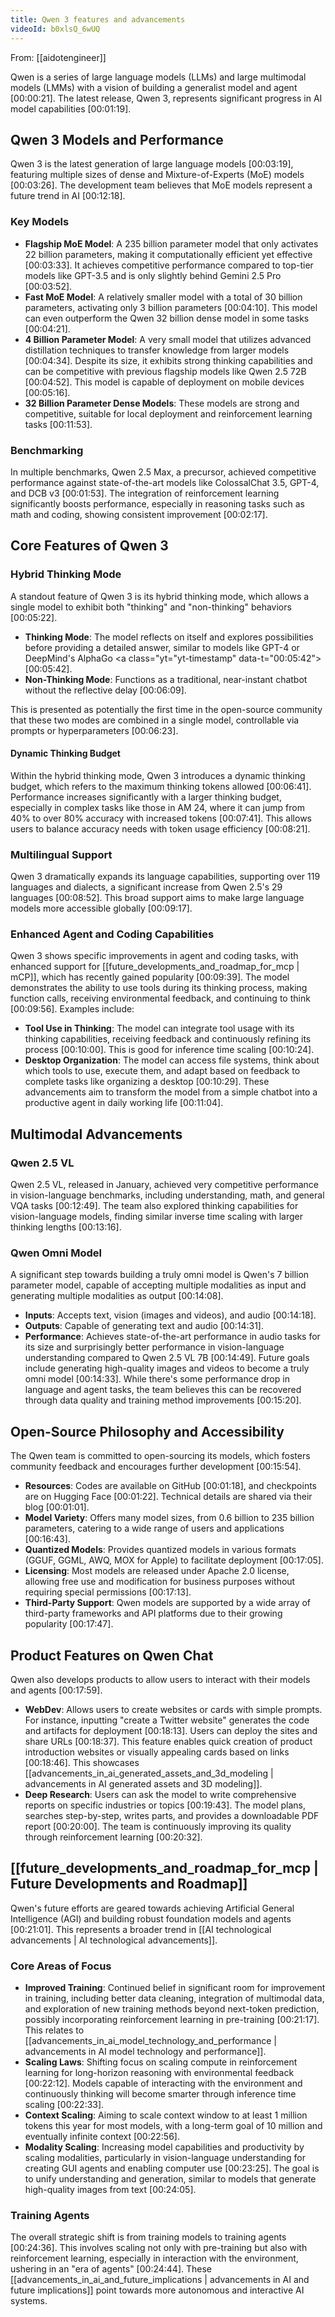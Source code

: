 ```yaml
---
title: Qwen 3 features and advancements
videoId: b0xlsQ_6wUQ
---
```


From: [[aidotengineer]] <br/> 

Qwen is a series of large language models (LLMs) and large multimodal models (LMMs) with a vision of building a generalist model and agent <a class="yt-timestamp" data-t="00:00:21">[00:00:21]</a>. The latest release, Qwen 3, represents significant progress in AI model capabilities <a class="yt-timestamp" data-t="00:01:19">[00:01:19]</a>.

## Qwen 3 Models and Performance
Qwen 3 is the latest generation of large language models <a class="yt-timestamp" data-t="00:03:19">[00:03:19]</a>, featuring multiple sizes of dense and Mixture-of-Experts (MoE) models <a class="yt-timestamp" data-t="00:03:26">[00:03:26]</a>. The development team believes that MoE models represent a future trend in AI <a class="yt-timestamp" data-t="00:12:18">[00:12:18]</a>.

### Key Models
*   **Flagship MoE Model**: A 235 billion parameter model that only activates 22 billion parameters, making it computationally efficient yet effective <a class="yt-timestamp" data-t="00:03:33">[00:03:33]</a>. It achieves competitive performance compared to top-tier models like GPT-3.5 and is only slightly behind Gemini 2.5 Pro <a class="yt-timestamp" data-t="00:03:52">[00:03:52]</a>.
*   **Fast MoE Model**: A relatively smaller model with a total of 30 billion parameters, activating only 3 billion parameters <a class="yt-timestamp" data-t="00:04:10">[00:04:10]</a>. This model can even outperform the Qwen 32 billion dense model in some tasks <a class="yt-timestamp" data-t="00:04:21">[00:04:21]</a>.
*   **4 Billion Parameter Model**: A very small model that utilizes advanced distillation techniques to transfer knowledge from larger models <a class="yt-timestamp" data-t="00:04:34">[00:04:34]</a>. Despite its size, it exhibits strong thinking capabilities and can be competitive with previous flagship models like Qwen 2.5 72B <a class="yt-timestamp" data-t="00:04:52">[00:04:52]</a>. This model is capable of deployment on mobile devices <a class="yt-timestamp" data-t="00:05:16">[00:05:16]</a>.
*   **32 Billion Parameter Dense Models**: These models are strong and competitive, suitable for local deployment and reinforcement learning tasks <a class="yt-timestamp" data-t="00:11:53">[00:11:53]</a>.

### Benchmarking
In multiple benchmarks, Qwen 2.5 Max, a precursor, achieved competitive performance against state-of-the-art models like ColossalChat 3.5, GPT-4, and DCB v3 <a class="yt-timestamp" data-t="00:01:53">[00:01:53]</a>. The integration of reinforcement learning significantly boosts performance, especially in reasoning tasks such as math and coding, showing consistent improvement <a class="yt-timestamp" data-t="00:02:17">[00:02:17]</a>.

## Core Features of Qwen 3

### Hybrid Thinking Mode
A standout feature of Qwen 3 is its hybrid thinking mode, which allows a single model to exhibit both "thinking" and "non-thinking" behaviors <a class="yt-timestamp" data-t="00:05:22">[00:05:22]</a>.
*   **Thinking Mode**: The model reflects on itself and explores possibilities before providing a detailed answer, similar to models like GPT-4 or DeepMind's AlphaGo <a class="yt="yt-timestamp" data-t="00:05:42">[00:05:42]</a>.
*   **Non-Thinking Mode**: Functions as a traditional, near-instant chatbot without the reflective delay <a class="yt-timestamp" data-t="00:06:09">[00:06:09]</a>.

This is presented as potentially the first time in the open-source community that these two modes are combined in a single model, controllable via prompts or hyperparameters <a class="yt-timestamp" data-t="00:06:23">[00:06:23]</a>.

#### Dynamic Thinking Budget
Within the hybrid thinking mode, Qwen 3 introduces a dynamic thinking budget, which refers to the maximum thinking tokens allowed <a class="yt-timestamp" data-t="00:06:41">[00:06:41]</a>. Performance increases significantly with a larger thinking budget, especially in complex tasks like those in AM 24, where it can jump from 40% to over 80% accuracy with increased tokens <a class="yt-timestamp" data-t="00:07:41">[00:07:41]</a>. This allows users to balance accuracy needs with token usage efficiency <a class="yt-timestamp" data-t="00:08:21">[00:08:21]</a>.

### Multilingual Support
Qwen 3 dramatically expands its language capabilities, supporting over 119 languages and dialects, a significant increase from Qwen 2.5's 29 languages <a class="yt-timestamp" data-t="00:08:52">[00:08:52]</a>. This broad support aims to make large language models more accessible globally <a class="yt-timestamp" data-t="00:09:17">[00:09:17]</a>.

### Enhanced Agent and Coding Capabilities
Qwen 3 shows specific improvements in agent and coding tasks, with enhanced support for [[future_developments_and_roadmap_for_mcp | mCP]], which has recently gained popularity <a class="yt-timestamp" data-t="00:09:39">[00:09:39]</a>. The model demonstrates the ability to use tools during its thinking process, making function calls, receiving environmental feedback, and continuing to think <a class="yt-timestamp" data-t="00:09:56">[00:09:56]</a>. Examples include:
*   **Tool Use in Thinking**: The model can integrate tool usage with its thinking capabilities, receiving feedback and continuously refining its process <a class="yt-timestamp" data-t="00:10:00">[00:10:00]</a>. This is good for inference time scaling <a class="yt-timestamp" data-t="00:10:24">[00:10:24]</a>.
*   **Desktop Organization**: The model can access file systems, think about which tools to use, execute them, and adapt based on feedback to complete tasks like organizing a desktop <a class="yt-timestamp" data-t="00:10:29">[00:10:29]</a>.
These advancements aim to transform the model from a simple chatbot into a productive agent in daily working life <a class="yt-timestamp" data-t="00:11:04">[00:11:04]</a>.

## Multimodal Advancements

### Qwen 2.5 VL
Qwen 2.5 VL, released in January, achieved very competitive performance in vision-language benchmarks, including understanding, math, and general VQA tasks <a class="yt-timestamp" data-t="00:12:49">[00:12:49]</a>. The team also explored thinking capabilities for vision-language models, finding similar inverse time scaling with larger thinking lengths <a class="yt-timestamp" data-t="00:13:16">[00:13:16]</a>.

### Qwen Omni Model
A significant step towards building a truly omni model is Qwen's 7 billion parameter model, capable of accepting multiple modalities as input and generating multiple modalities as output <a class="yt-timestamp" data-t="00:14:08">[00:14:08]</a>.
*   **Inputs**: Accepts text, vision (images and videos), and audio <a class="yt-timestamp" data-t="00:14:18">[00:14:18]</a>.
*   **Outputs**: Capable of generating text and audio <a class="yt-timestamp" data-t="00:14:31">[00:14:31]</a>.
*   **Performance**: Achieves state-of-the-art performance in audio tasks for its size and surprisingly better performance in vision-language understanding compared to Qwen 2.5 VL 7B <a class="yt-timestamp" data-t="00:14:49">[00:14:49]</a>.
Future goals include generating high-quality images and videos to become a truly omni model <a class="yt-timestamp" data-t="00:14:33">[00:14:33]</a>. While there's some performance drop in language and agent tasks, the team believes this can be recovered through data quality and training method improvements <a class="yt-timestamp" data-t="00:15:20">[00:15:20]</a>.

## Open-Source Philosophy and Accessibility
The Qwen team is committed to open-sourcing its models, which fosters community feedback and encourages further development <a class="yt-timestamp" data-t="00:15:54">[00:15:54]</a>.
*   **Resources**: Codes are available on GitHub <a class="yt-timestamp" data-t="00:01:18">[00:01:18]</a>, and checkpoints are on Hugging Face <a class="yt-timestamp" data-t="00:01:22">[00:01:22]</a>. Technical details are shared via their blog <a class="yt-timestamp" data-t="00:01:01">[00:01:01]</a>.
*   **Model Variety**: Offers many model sizes, from 0.6 billion to 235 billion parameters, catering to a wide range of users and applications <a class="yt-timestamp" data-t="00:16:43">[00:16:43]</a>.
*   **Quantized Models**: Provides quantized models in various formats (GGUF, GGML, AWQ, MOX for Apple) to facilitate deployment <a class="yt-timestamp" data-t="00:17:05">[00:17:05]</a>.
*   **Licensing**: Most models are released under Apache 2.0 license, allowing free use and modification for business purposes without requiring special permissions <a class="yt-timestamp" data-t="00:17:13">[00:17:13]</a>.
*   **Third-Party Support**: Qwen models are supported by a wide array of third-party frameworks and API platforms due to their growing popularity <a class="yt-timestamp" data-t="00:17:47">[00:17:47]</a>.

## Product Features on Qwen Chat
Qwen also develops products to allow users to interact with their models and agents <a class="yt-timestamp" data-t="00:17:59">[00:17:59]</a>.
*   **WebDev**: Allows users to create websites or cards with simple prompts. For instance, inputting "create a Twitter website" generates the code and artifacts for deployment <a class="yt-timestamp" data-t="00:18:13">[00:18:13]</a>. Users can deploy the sites and share URLs <a class="yt-timestamp" data-t="00:18:37">[00:18:37]</a>. This feature enables quick creation of product introduction websites or visually appealing cards based on links <a class="yt-timestamp" data-t="00:18:46">[00:18:46]</a>. This showcases [[advancements_in_ai_generated_assets_and_3d_modeling | advancements in AI generated assets and 3D modeling]].
*   **Deep Research**: Users can ask the model to write comprehensive reports on specific industries or topics <a class="yt-timestamp" data-t="00:19:43">[00:19:43]</a>. The model plans, searches step-by-step, writes parts, and provides a downloadable PDF report <a class="yt-timestamp" data-t="00:20:00">[00:20:00]</a>. The team is continuously improving its quality through reinforcement learning <a class="yt-timestamp" data-t="00:20:32">[00:20:32]</a>.

## [[future_developments_and_roadmap_for_mcp | Future Developments and Roadmap]]
Qwen's future efforts are geared towards achieving Artificial General Intelligence (AGI) and building robust foundation models and agents <a class="yt-timestamp" data-t="00:21:01">[00:21:01]</a>. This represents a broader trend in [[AI technological advancements | AI technological advancements]].

### Core Areas of Focus
*   **Improved Training**: Continued belief in significant room for improvement in training, including better data cleaning, integration of multimodal data, and exploration of new training methods beyond next-token prediction, possibly incorporating reinforcement learning in pre-training <a class="yt-timestamp" data-t="00:21:17">[00:21:17]</a>. This relates to [[advancements_in_ai_model_technology_and_performance | advancements in AI model technology and performance]].
*   **Scaling Laws**: Shifting focus on scaling compute in reinforcement learning for long-horizon reasoning with environmental feedback <a class="yt-timestamp" data-t="00:22:12">[00:22:12]</a>. Models capable of interacting with the environment and continuously thinking will become smarter through inference time scaling <a class="yt-timestamp" data-t="00:22:33">[00:22:33]</a>.
*   **Context Scaling**: Aiming to scale context window to at least 1 million tokens this year for most models, with a long-term goal of 10 million and eventually infinite context <a class="yt-timestamp" data-t="00:22:56">[00:22:56]</a>.
*   **Modality Scaling**: Increasing model capabilities and productivity by scaling modalities, particularly in vision-language understanding for creating GUI agents and enabling computer use <a class="yt-timestamp" data-t="00:23:25">[00:23:25]</a>. The goal is to unify understanding and generation, similar to models that generate high-quality images from text <a class="yt-timestamp" data-t="00:24:05">[00:24:05]</a>.

### Training Agents
The overall strategic shift is from training models to training agents <a class="yt-timestamp" data-t="00:24:36">[00:24:36]</a>. This involves scaling not only with pre-training but also with reinforcement learning, especially in interaction with the environment, ushering in an "era of agents" <a class="yt-timestamp" data-t="00:24:44">[00:24:44]</a>. These [[advancements_in_ai_and_future_implications | advancements in AI and future implications]] point towards more autonomous and interactive AI systems.